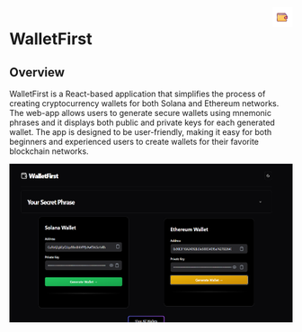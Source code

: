 <a href="">
    <img src="src/assets/wallet.png" alt="Wallet" title="Aimeos" align="right" height="35" width="35"/>
</a>

# WalletFirst

## Overview

WalletFirst is a React-based application that simplifies the process of creating cryptocurrency wallets for both Solana and Ethereum networks. The web-app allows users to generate secure wallets using mnemonic phrases and it displays both public and private keys for each generated wallet. The app is designed to be user-friendly, making it easy for both beginners and experienced users to create wallets for their favorite blockchain networks.

<p align="center"> 
  <img src="src/assets/image.png" alt="Animated gif pacman game" height="282px" width="637">
</p>
